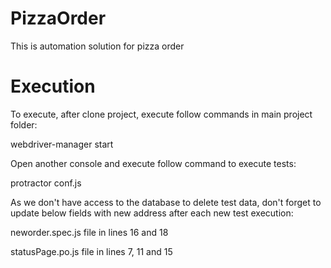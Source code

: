 # PizzaOrder

This is automation solution for pizza order



# Execution

To execute, after clone project, execute follow commands in main project folder:

webdriver-manager start

Open another console and execute follow command to execute tests:

protractor conf.js


As we don't have access to the database to delete test data, don't forget to update below fields with new address after each new test execution:

neworder.spec.js file in lines 16 and 18

statusPage.po.js file in lines 7, 11 and 15
